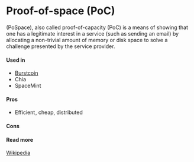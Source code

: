 # Proof-of-space \(PoC\)

\(PoSpace\), also called proof-of-capacity \(PoC\) is a means of showing that one has a legitimate interest in a service \(such as sending an email\) by allocating a non-trivial amount of memory or disk space to solve a challenge presented by the service provider.

#### Used in

* [Burstcoin](https://hackernoon.com/burst-part-3-proof-of-capacity-the-green-alternative-8e2651211671)
* Chia
* SpaceMint

#### Pros

* Efficient , cheap, distributed

#### Cons

#### Read more

[Wikipedia](https://en.wikipedia.org/wiki/Proof-of-space)

